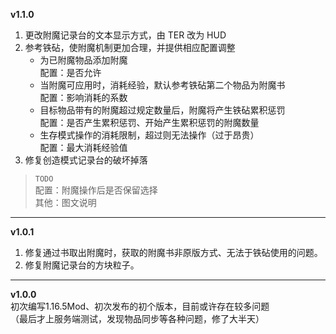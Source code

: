 **v1.1.0**  
1. 更改附魔记录台的文本显示方式，由 TER 改为 HUD
2. 参考铁砧，使附魔机制更加合理，并提供相应配置调整
    - 为已附魔物品添加附魔  
    配置：是否允许
    - 当附魔可应用时，消耗经验，默认参考铁砧第二个物品为附魔书  
    配置：影响消耗的系数
    - 目标物品带有的附魔超过规定数量后，附魔将产生铁砧累积惩罚  
    配置：是否产生累积惩罚、开始产生累积惩罚的附魔数量
    - 生存模式操作的消耗限制，超过则无法操作（过于昂贵）  
    配置：最大消耗经验值 
3. 修复创造模式记录台的破坏掉落  
> `TODO`    
> 配置：附魔操作后是否保留选择  
> 其他：图文说明

---

**v1.0.1**
1. 修复通过书取出附魔时，获取的附魔书非原版方式、无法于铁砧使用的问题。
2. 修复附魔记录台的方块粒子。

---

**v1.0.0**  
初次编写1.16.5Mod、初次发布的初个版本，目前或许存在较多问题  
（最后才上服务端测试，发现物品同步等各种问题，修了大半天）  